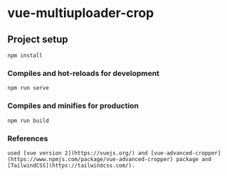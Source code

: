 # vue-multiuploader-crop

## Project setup
```
npm install
```

### Compiles and hot-reloads for development
```
npm run serve
```

### Compiles and minifies for production
```
npm run build
```

### References
```
used [vue version 2](https://vuejs.org/) and [vue-advanced-cropper](https://www.npmjs.com/package/vue-advanced-cropper) package and [TailwindCSS](https://tailwindcss.com/).
```